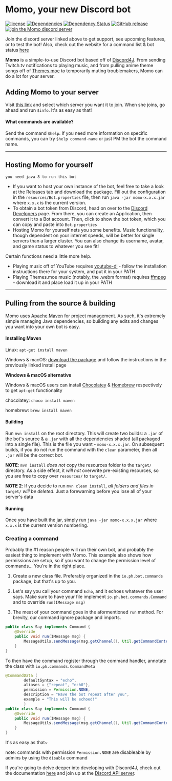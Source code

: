 # Momo, your new Discord bot
[![license](https://img.shields.io/github/license/paul-io/momo-discord.svg)](https://github.com/paul-io/momo-discord/blob/master/LICENSE) [![Dependencies](https://app.updateimpact.com/badge/809606116261629952/Momo%20Discord%20Bot.svg?config=test)](https://app.updateimpact.com/latest/809606116261629952/Momo%20Discord%20Bot) [![Dependency Status](https://www.versioneye.com/user/projects/58677499e78d7d00471b7787/badge.svg?style=flat-square)](https://www.versioneye.com/user/projects/58677499e78d7d00471b7787) [![GitHub release](https://img.shields.io/github/release/paul-io/momo-discord.svg)](https://github.com/paul-io/momo-discord/releases) [![join the Momo discord server](https://img.shields.io/badge/discord-join%20now-74a2ed.svg)](https://discord.gg/uM3pyW8) 

Join the discord server linked above to get support, see upcoming features, or to test the bot! Also, check out the website for a command list & bot status [here](http://momobot.io)

**Momo** is a simple-to-use Discord bot based off of [Discord4J](https://github.com/austinv11/Discord4J).  From sending Twitch.tv notifications to playing music, and from pulling anime theme songs off of [Themes.moe](https://themes.moe) to temporarily muting troublemakers, Momo can do a lot for your server.

## Adding Momo to your server
Visit [this link](https://discordapp.com/oauth2/authorize?client_id=259137993351102464&scope=bot&permissions=268435518) and select which server you want it to join. When she joins, go ahead and run `$info`. It's as easy as that!
#### What commands are available?
Send the command `$help`. If you need more information on specific commands, you can try `$help command-name` or just PM the bot the command name.

---

## Hosting Momo for yourself
`you need java 8 to run this bot`

* If you want to host your own instance of the bot, feel free to take a look at the Releases tab and download the package. Fill out the configuration in the `resources/Bot.properties` file, then run `java -jar momo-x.x.x.jar` where `x.x.x` is the current version. 
* To obtain a bot token from Discord, head on over to the [Discord Developers](https://discordapp.com/developers/applications/me) page. From there, you can create an Application, then convert it to a Bot account. Then, click to show the bot token, which you can copy and paste into `Bot.properties`
* Hosting Momo for yourself nets you some benefits. Music functionality, though dependent on your internet speeds, will be better for single servers than a larger cluster. You can also change its username, avatar, and game status to whatever you see fit!

Certain functions need a little more help.

* Playing music off of YouTube requires [youtube-dl](https://github.com/rg3/youtube-dl/) - follow the installation instructions there for your system, and put it in your PATH
* Playing Themes.moe music (notably, the .webm format) requires [ffmpeg](https://ffmpeg.org/download.html) - download it and place load it up in your PATH

---

## Pulling from the source & building
Momo uses [Apache Maven](https://maven.apache.org/) for project management. As such, it's extremely simple managing Java dependencies, so building any edits and changes you want into your own bot is easy.

#### Installing Maven
Linux: `apt-get install maven`

Windows & macOS: [download the package](http://maven.apache.org/download.cgi) and follow the instructions in the previously linked install page

**Windows & macOS alternative**

Windows & macOS users can install [Chocolatey](https://chocolatey.org/) & [Homebrew](http://brew.sh/) respectively to get `apt-get` functionality

chocolatey: `choco install maven`

homebrew: `brew install maven`

#### Building
Run `mvn install` on the root directory. This will create two builds: a `.jar` of the bot's source & a `.jar` with all the dependencies shaded (all packaged into a single file). This is the file you want - `momo-x.x.x.jar`. On subsequent builds, if you do not run the command with the `clean` parameter, then all `.jar` will be the correct bot.

**NOTE**: `mvn install` *does not* copy the resources folder to the `target/` directory. As a side effect, it *will not* overwrite pre-existing resources, so you are free to copy over `resources/` to `target/`.

**NOTE 2**: If you decide to run `mvn clean install`, *all folders and files in* `target/` *will be deleted*. Just a forewarning before you lose all of your server's data

#### Running
Once you have built the jar, simply run `java -jar momo-x.x.x.jar` where `x.x.x` is the current version numbering. 

### Creating a command
Probably the #1 reason people will run their own bot, and probably the easiest thing to implement with Momo. This example also shows how permissions are setup, so if you want to change the permission level of commands... You're in the right place.

1. Create a new class file. Preferably organized in the `io.ph.bot.commands` package, but that's up to you.

2. Let's say you call your command `Echo`, and it echoes whatever the user says. Make sure to have your file implement `io.ph.bot.commands.Command` and to override `run(IMessage msg)`

3. The meat of your command goes in the aformentioned `run` method. For brevity, our command ignore package and imports.
```java
public class Say implements Command {
    @Override
    public void run(IMessage msg) {
        MessageUtils.sendMessage(msg.getChannel(), Util.getCommandContents(msg));
    }
}
```
To then have the command register through the command handler, annotate the class with `io.ph.commands.CommandMeta`
```java
@CommandData (
		defaultSyntax = "echo",
		aliases = {"repeat", "ech0"},
		permission = Permission.NONE,
		description = "Have the bot repeat after you",
		example = "This will be echoed!"
		)
public class Say implements Command {
    @Override
    public void run(IMessage msg) {
        MessageUtils.sendMessage(msg.getChannel(), Util.getCommandContents(msg));
    }
}
```
It's as easy as that~ 

note: commands with permission `Permission.NONE` are disableable by admins by using the `disable` command

If you're going to delve deeper into developing with Discord4J, check out the documentation [here](https://jitpack.io/com/github/austinv11/Discord4j/websocket-rewrite-2.6.1-gf6f90c4-157/javadoc/index.html) and join up at the [Discord API server](https://discordapp.com/invite/0SBTUU1wZTWPnGdJ).